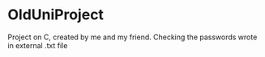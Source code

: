 # OldUniProject
Project on C, created by me and my friend. Checking the passwords wrote in external .txt file
